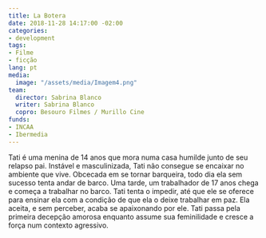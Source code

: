 ```yaml
---
title: La Botera
date: 2018-11-28 14:17:00 -02:00
categories:
- development
tags:
- Filme
- ficção
lang: pt
media:
  image: "/assets/media/Imagem4.png"
team:
  director: Sabrina Blanco
  writer: Sabrina Blanco
  copro: Besouro Filmes / Murillo Cine
funds:
- INCAA
- Ibermedia
---
```


Tati é uma menina de 14 anos que mora numa casa humilde junto de seu relapso pai. Instável e masculinizada, Tati não consegue se encaixar no ambiente que vive. Obcecada em se tornar barqueira, todo dia ela sem sucesso tenta andar de barco. Uma tarde, um trabalhador de 17 anos chega e começa a trabalhar no barco. Tati tenta o impedir, até que ele se oferece para ensinar ela com a condição de que ela o deixe trabalhar em paz. Ela aceita, e sem perceber, acaba se apaixonando por ele. Tati passa pela primeira decepção amorosa enquanto assume sua feminilidade e cresce a força num contexto agressivo.


